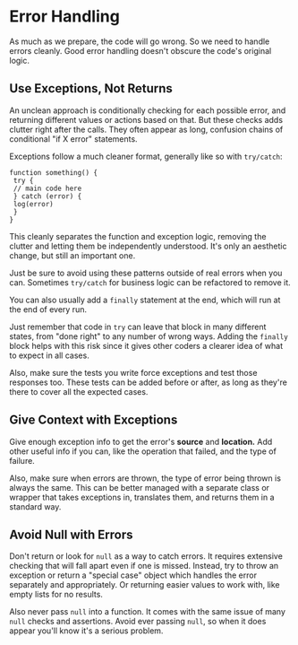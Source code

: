 # Error Handling

As much as we prepare, the code will go wrong. So we need to handle errors cleanly. Good error handling doesn't obscure the code's original logic.

## Use Exceptions, Not Returns

An unclean approach is conditionally checking for each possible error, and returning different values or actions based on that. But these checks adds clutter right after the calls. They often appear as long, confusion chains of conditional "if X error" statements.

Exceptions follow a much cleaner format, generally like so with `try/catch`:

```
function something() {
 try {
 // main code here
 } catch (error) {
 log(error)
 }
}
```

This cleanly separates the function and exception logic, removing the clutter and letting them be independently understood. It's only an aesthetic change, but still an important one.

Just be sure to avoid using these patterns outside of real errors when you can. Sometimes `try/catch` for business logic can be refactored to remove it.

You can also usually add a `finally` statement at the end, which will run at the end of every run.

Just remember that code in `try` can leave that block in many different states, from "done right" to any number of wrong ways. Adding the `finally` block helps with this risk since it gives other coders a clearer idea of what to expect in all cases.

Also, make sure the tests you write force exceptions and test those responses too. These tests can be added before or after, as long as they're there to cover all the expected cases.

## Give Context with Exceptions

Give enough exception info to get the error's **source** and **location.** Add other useful info if you can, like the operation that failed, and the type of failure.

Also, make sure when errors are thrown, the type of error being thrown is always the same. This can be better managed with a separate class or wrapper that takes exceptions in, translates them, and returns them in a standard way.

## Avoid Null with Errors

Don't return or look for `null` as a way to catch errors. It requires extensive checking that will fall apart even if one is missed. Instead, try to throw an exception or return a "special case" object which handles the error separately and appropriately. Or returning easier values to work with, like empty lists for no results.

Also never pass `null` into a function. It comes with the same issue of many `null` checks and assertions. Avoid ever passing `null`, so when it does appear you'll know it's a serious problem.
